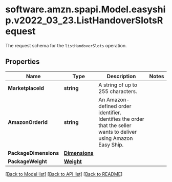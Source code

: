 # software.amzn.spapi.Model.easyship.v2022_03_23.ListHandoverSlotsRequest
The request schema for the `listHandoverSlots` operation.

## Properties

Name | Type | Description | Notes
------------ | ------------- | ------------- | -------------
**MarketplaceId** | **string** | A string of up to 255 characters. | 
**AmazonOrderId** | **string** | An Amazon-defined order identifier. Identifies the order that the seller wants to deliver using Amazon Easy Ship. | 
**PackageDimensions** | [**Dimensions**](Dimensions.md) |  | 
**PackageWeight** | [**Weight**](Weight.md) |  | 

[[Back to Model list]](../README.md#documentation-for-models) [[Back to API list]](../README.md#documentation-for-api-endpoints) [[Back to README]](../README.md)

